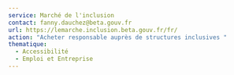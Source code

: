 ```yaml
---
service: Marché de l'inclusion
contact: fanny.dauchez@beta.gouv.fr
url: https://lemarche.inclusion.beta.gouv.fr/fr/
action: "Acheter responsable auprès de structures inclusives "
thematique:
  - Accessibilité
  - Emploi et Entreprise
---
```


